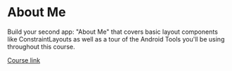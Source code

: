 # About Me

Build your second app: "About Me" that covers basic layout components like ConstraintLayouts as well as a tour of the Android Tools you'll be using throughout this course.

[Course link](https://www.udacity.com/course/developing-android-apps-with-kotlin--ud9012)